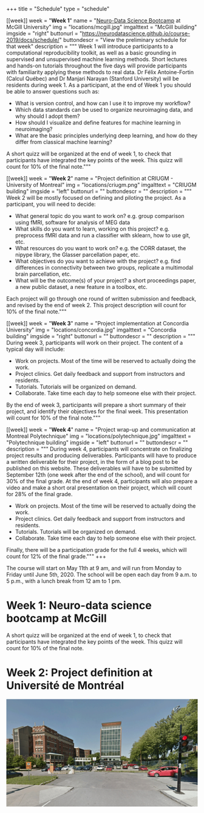 +++
title = "Schedule"
type = "schedule"


[[week]]
  week = "**Week 1**"
  name = "[Neuro-Data Science Bootcamp](https://neurodatascience.github.io/course-2019/docs/schedule/) at McGill University"
  img = "locations/mcgill.jpg"
  imgalttext = "McGill building"
  imgside = "right"
  buttonurl = "https://neurodatascience.github.io/course-2019/docs/schedule/"
  buttondescr = "View the preliminary schedule for that week"
  description = """
  Week 1 will introduce participants to a computational reproducibility toolkit, as well as a basic grounding in supervised and unsupervised machine learning methods.
Short lectures and hands-on tutorials throughout the five days will provide participants with familiarity applying these methods to real data.  Dr Félix Antoine-Fortin (Calcul Québec) and Dr Manjari Narayan (Stanford University) will be residents during week 1.
As a participant, at the end of Week 1 you should be able to answer questions such as:
 * What is version control, and how can I use it to improve my workflow?
 * Which data standards can be used to organize neuroimaging data, and why should I adopt them?
 * How should I visualize and define features for machine learning in neuroimaging?
 * What are the basic principles underlying deep learning, and how do they differ from classical machine learning?

A short quizz will be organized at the end of week 1, to check that participants have integrated the key points of the week. This quizz will count for 10% of the final note."""

[[week]]
  week = "**Week 2**"
  name = "Project definition at CRIUGM - University of Montreal"
  img = "locations/criugm.png"
  imgalttext = "CRIUGM building"
  imgside = "left"
  buttonurl = ""
  buttondescr = ""
  description = """
   Week 2 will be mostly focused on defining and piloting the project. As a participant, you will need to decide:

 * What general topic do you want to work on? e.g. group comparison using fMRI, software for analysis of MEG data
 * What skills do you want to learn, working on this project? e.g. preprocess fMRI data and run a classifier with sklearn, how to use git, etc.
 * What resources do you want to work on? e.g. the CORR dataset, the nipype library, the Glasser parcellation paper, etc.
 * What objectives do you want to achieve with the project? e.g. find differences in connectivity between two groups, replicate a multimodal brain parcellation, etc.
 * What will be the outcome(s) of your project? a short proceedings paper, a new public dataset, a new feature in a toolbox, etc.

 Each project will go through one round of written submission and feedback, and revised by the end of week 2. This project description will count for 10% of the final note."""

[[week]]
  week = "**Week 3**"
  name = "Project implementation at Concordia University"
  img = "locations/concordia.jpg"
  imgalttext = "Concordia building"
  imgside = "right"
  buttonurl = ""
  buttondescr = ""
  description = """
  During week 3, participants will work on their project. The content of a typical day will include:

  * Work on projects. Most of the time will be reserved to actually doing the work.
  * Project clinics. Get daily feedback and support from instructors and residents.
  * Tutorials. Tutorials will be organized on demand.
  * Collaborate. Take time each day to help someone else with their project.

By the end of week 3, participants will prepare a short summary of their project, and identify their objectives for the final week. This presentation will count for 10% of the final note."""

[[week]]
  week = "**Week 4**"
  name = "Project wrap-up and communication at Montreal Polytechnique"
  img = "locations/polytechnique.jpg"
  imgalttext = "Polytechnique building"
  imgside = "left"
  buttonurl = ""
  buttondescr = ""
  description = """
  During week 4, participants will concentrate on finalizing project results and producing deliverables. Participants will have to produce a written deliverable for their project, in the form of a blog post to be published on this website. These deliverables will have to be submitted by September 12th (one week after the end of the school), and will count for 30% of the final grade. At the end of week 4, participants will also prepare a video and make a short oral presentation on their project, which will count for 28% of the final grade.  

 * Work on projects. Most of the time will be reserved to actually doing the work.
 * Project clinics. Get daily feedback and support from instructors and residents.
 * Tutorials. Tutorials will be organized on demand.
 * Collaborate. Take time each day to help someone else with their project.

 Finally, there will be a participation grade for the full 4 weeks, which will count for 12% of the final grade."""
+++

The course will start on May 11th at 9 am, and will run from Monday to Friday until June 5th, 2020. The school will be open each day from 9 a.m. to 5 p.m., with a lunch break from 12 am to 1 pm.

# Week 1: Neuro-data science bootcamp at McGill

A short quizz will be organized at the end of week 1, to check that participants have integrated the key points of the week. This quizz will count for 10% of the final note.

# Week 2: Project definition at Université de Montréal

<img src="criugm.png"></img>
